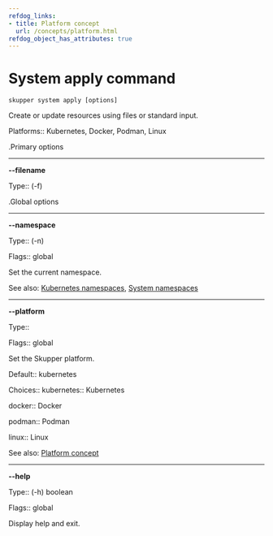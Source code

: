 ```yaml
---
refdog_links:
- title: Platform concept
  url: /concepts/platform.html
refdog_object_has_attributes: true
---
```


# System apply command

```shell
skupper system apply [options]
```

Create or update resources using files or standard input.

<!-- File locations and names -->
<!-- Need to run reload after -->

Platforms:: Kubernetes, Docker, Podman, Linux


.Primary options

---
**--filename**

Type:: (-f) <string>




.Global options

---
**--namespace**

Type:: (-n) <name>

Flags:: global


Set the current namespace.

See also: [Kubernetes namespaces](https://kubernetes.io/docs/concepts/overview/working-with-objects/namespaces/), [System namespaces]({{site_prefix}}/topics/system-namespaces.html)

---
**--platform**

Type:: <platform>

Flags:: global


Set the Skupper platform.

<!-- You can also use the `SKUPPER_PLATFORM` environment variable. -->

Default:: kubernetes

Choices:: kubernetes:: Kubernetes

docker:: Docker

podman:: Podman

linux:: Linux

See also: [Platform concept]({{site_prefix}}/concepts/platform.html)

---
**--help**

Type:: (-h) boolean

Flags:: global


Display help and exit.


